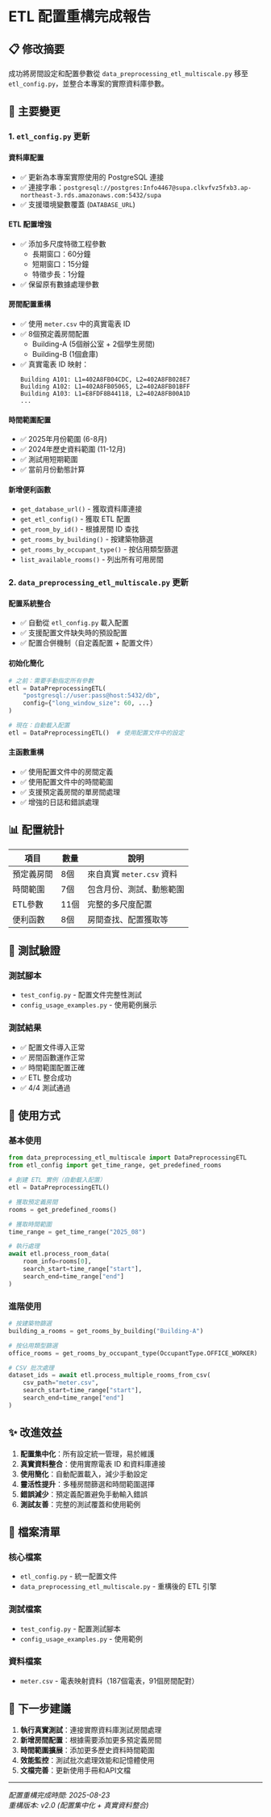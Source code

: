 # ETL 配置重構完成報告

## 📋 修改摘要

成功將房間設定和配置參數從 `data_preprocessing_etl_multiscale.py` 移至 `etl_config.py`，並整合本專案的實際資料庫參數。

## 🔧 主要變更

### 1. `etl_config.py` 更新

#### 資料庫配置
- ✅ 更新為本專案實際使用的 PostgreSQL 連接
- ✅ 連接字串：`postgresql://postgres:Info4467@supa.clkvfvz5fxb3.ap-northeast-3.rds.amazonaws.com:5432/supa`
- ✅ 支援環境變數覆蓋 (`DATABASE_URL`)

#### ETL 配置增強
- ✅ 添加多尺度特徵工程參數
  - 長期窗口：60分鐘
  - 短期窗口：15分鐘
  - 特徵步長：1分鐘
- ✅ 保留原有數據處理參數

#### 房間配置重構
- ✅ 使用 `meter.csv` 中的真實電表 ID
- ✅ 8個預定義房間配置
  - Building-A (5個辦公室 + 2個學生房間)
  - Building-B (1個倉庫)
- ✅ 真實電表 ID 映射：
  ```
  Building A101: L1=402A8FB04CDC, L2=402A8FB028E7
  Building A102: L1=402A8FB05065, L2=402A8FB01BFF
  Building A103: L1=E8FDF8B44118, L2=402A8FB00A1D
  ...
  ```

#### 時間範圍配置
- ✅ 2025年月份範圍 (6-8月)
- ✅ 2024年歷史資料範圍 (11-12月)
- ✅ 測試用短期範圍
- ✅ 當前月份動態計算

#### 新增便利函數
- `get_database_url()` - 獲取資料庫連接
- `get_etl_config()` - 獲取 ETL 配置
- `get_room_by_id()` - 根據房間 ID 查找
- `get_rooms_by_building()` - 按建築物篩選
- `get_rooms_by_occupant_type()` - 按佔用類型篩選
- `list_available_rooms()` - 列出所有可用房間

### 2. `data_preprocessing_etl_multiscale.py` 更新

#### 配置系統整合
- ✅ 自動從 `etl_config.py` 載入配置
- ✅ 支援配置文件缺失時的預設配置
- ✅ 配置合併機制（自定義配置 + 配置文件）

#### 初始化簡化
```python
# 之前：需要手動指定所有參數
etl = DataPreprocessingETL(
    "postgresql://user:pass@host:5432/db",
    config={"long_window_size": 60, ...}
)

# 現在：自動載入配置
etl = DataPreprocessingETL()  # 使用配置文件中的設定
```

#### 主函數重構
- ✅ 使用配置文件中的房間定義
- ✅ 使用配置文件中的時間範圍
- ✅ 支援預定義房間的單房間處理
- ✅ 增強的日誌和錯誤處理

## 📊 配置統計

| 項目 | 數量 | 說明 |
|------|------|------|
| 預定義房間 | 8個 | 來自真實 `meter.csv` 資料 |
| 時間範圍 | 7個 | 包含月份、測試、動態範圍 |
| ETL參數 | 11個 | 完整的多尺度配置 |
| 便利函數 | 8個 | 房間查找、配置獲取等 |

## 🧪 測試驗證

### 測試腳本
- `test_config.py` - 配置文件完整性測試
- `config_usage_examples.py` - 使用範例展示

### 測試結果
- ✅ 配置文件導入正常
- ✅ 房間函數運作正常
- ✅ 時間範圍配置正確
- ✅ ETL 整合成功
- ✅ 4/4 測試通過

## 🎯 使用方式

### 基本使用
```python
from data_preprocessing_etl_multiscale import DataPreprocessingETL
from etl_config import get_time_range, get_predefined_rooms

# 創建 ETL 實例（自動載入配置）
etl = DataPreprocessingETL()

# 獲取預定義房間
rooms = get_predefined_rooms()

# 獲取時間範圍
time_range = get_time_range("2025_08")

# 執行處理
await etl.process_room_data(
    room_info=rooms[0],
    search_start=time_range["start"],
    search_end=time_range["end"]
)
```

### 進階使用
```python
# 按建築物篩選
building_a_rooms = get_rooms_by_building("Building-A")

# 按佔用類型篩選
office_rooms = get_rooms_by_occupant_type(OccupantType.OFFICE_WORKER)

# CSV 批次處理
dataset_ids = await etl.process_multiple_rooms_from_csv(
    csv_path="meter.csv",
    search_start=time_range["start"],
    search_end=time_range["end"]
)
```

## ✨ 改進效益

1. **配置集中化**：所有設定統一管理，易於維護
2. **真實資料整合**：使用實際電表 ID 和資料庫連接
3. **使用簡化**：自動配置載入，減少手動設定
4. **靈活性提升**：多種房間篩選和時間範圍選擇
5. **錯誤減少**：預定義配置避免手動輸入錯誤
6. **測試友善**：完整的測試覆蓋和使用範例

## 📁 檔案清單

### 核心檔案
- `etl_config.py` - 統一配置文件
- `data_preprocessing_etl_multiscale.py` - 重構後的 ETL 引擎

### 測試檔案
- `test_config.py` - 配置測試腳本
- `config_usage_examples.py` - 使用範例

### 資料檔案
- `meter.csv` - 電表映射資料（187個電表，91個房間配對）

## 🚀 下一步建議

1. **執行真實測試**：連接實際資料庫測試房間處理
2. **新增房間配置**：根據需要添加更多預定義房間
3. **時間範圍擴展**：添加更多歷史資料時間範圍
4. **效能監控**：測試批次處理效能和記憶體使用
5. **文檔完善**：更新使用手冊和API文檔

---
*配置重構完成時間: 2025-08-23*  
*重構版本: v2.0 (配置集中化 + 真實資料整合)*
